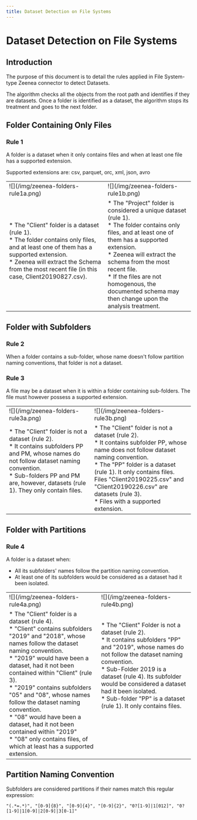 ```yaml
---
title: Dataset Detection on File Systems
---
```


# Dataset Detection on File Systems

## Introduction

The purpose of this document is to detail the rules applied in File System-type Zeenea connector to detect Datasets.

The algorithm checks all the objects from the root path and identifies if they are datasets. Once a folder is identified as a dataset, the algorithm stops its treatment and goes to the next folder.

## Folder Containing Only Files

### Rule 1
A folder is a dataset when it only contains files and when at least one file has a supported extension.

Supported extensions are: csv, parquet, orc, xml, json, avro

<table>
    <tr>
        <td>![](/img/zeenea-folders-rule1a.png)</td>
        <td>![](/img/zeenea-folders-rule1b.png)</td>
    </tr>
    <tr>
        <td >* The "Client" folder is a dataset (rule 1).<br />* The folder contains only files, and at least one of them has a supported extension.<br />* Zeenea will extract the Schema from the most recent file (in this case, Client20190827.csv).<br /><br /></td>
        <td>* The "Project" folder is considered a unique dataset (rule 1).<br />* The folder contains only files, and at least one of them has a supported extension.<br />* Zeenea will extract the schema from the most recent file.<br />* If the files are not homogenous, the documented schema may then change upon the analysis treatment.</td>
    </tr>
</table>

## Folder with Subfolders

### Rule 2
When a folder contains a sub-folder, whose name doesn't follow partition naming conventions, that folder is not a dataset.

### Rule 3
A file may be a dataset when it is within a folder containing sub-folders. The file must however possess a supported extension.

<table>
    <tr>
        <td>![](/img/zeenea-folders-rule3a.png)</td>
        <td>![](/img/zeenea-folders-rule3b.png)</td>
    </tr>
    <tr>
        <td>* The "Client" folder is not a dataset (rule 2).<br />* It contains subfolders PP and PM, whose names do not follow dataset naming convention.<br />* Sub-folders PP and PM are, however, datasets (rule 1). They only contain files. <br /><br /><br /></td>
        <td>* The "Client" folder is not a dataset (rule 2).<br />* It contains subfolder PP, whose name does not follow dataset naming convention.<br />* The "PP" folder is a dataset (rule 1). It only contains files.<br />Files "Client20190225.csv" and "Client20190226.csv" are datasets (rule 3).<br />* Files with a supported extension.</td>
    </tr>
</table>

## Folder with Partitions

### Rule 4
A folder is a dataset when: 

* All its subfolders' names follow the partition naming convention.
* At least one of its subfolders would be considered as a dataset had it been isolated.

<table style={{valign: 'center'}}>
    <tr>
        <td>![](/img/zeenea-folders-rule4a.png)</td>
        <td>![](/img/zeenea-folders-rule4b.png)</td>
    </tr>
    <tr>
        <td>* The "Client" folder is a dataset (rule 4).<br />* "Client" contains subfolders "2019" and "2018", whose names follow the dataset naming convention.<br />* "2019" would have been a dataset, had it not been contained within "Client" (rule 3).<br />* "2019" contains subfolders "05" and "08", whose names follow the dataset naming convention.<br />* "08" would have been a dataset, had it not been contained within "2019"<br />* "08" only contains files, of which at least has a supported extension.</td>
        <td>* The "Client" Folder is not a dataset (rule 2).<br />* It contains subfolders "PP" and "2019", whose names do not follow the dataset naming convention.<br />* Sub-Folder 2019 is a dataset (rule 4). Its subfolder would be considered a dataset had it been isolated.<br />* Sub-folder "PP" is a dataset (rule 1). It only contains files.<br /><br /><br /><br /><br /><br /></td>
    </tr>
</table>

## Partition Naming Convention
Subfolders are considered partitions if their names match this regular expression:

`"(.*=.*)", "[0-9]{8}", "[0-9]{4}", "[0-9]{2}", "0?[1-9]|1[012]", "0?[1-9]|1[0-9]|2[0-9]|3[0-1]"`